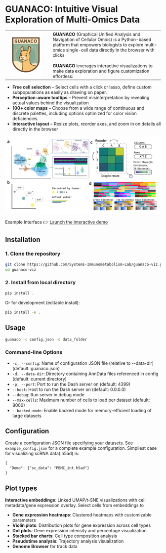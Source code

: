 # GUANACO: Intuitive Visual Exploration of Multi-Omics Data
<table border="0" cellspacing="0" cellpadding="0">
  <tr>
    <td width="120" align="center" valign="top">
      <img src="guanaco/assets/logo.png" width="100" alt="GUANACO logo" />
    </td>
    <td style="padding-left: 20px;">
      <strong>GUANACO</strong> (Graphical Unified Analysis and Navigation of Cellular Omics) is a Python-based platform that empowers biologists to explore multi-omics single-cell data directly in the browser with clicks<br><br>
      <strong>GUANACO</strong> leverages interactive visualizations to make data exploration and figure customization effortless:
    </td>
  </tr>
</table>

- **Free cell selection** – Select cells with a click or lasso, define custom subpopulations as easily as drawing on paper.
- **Perception-aware tooltips** – Prevent misinterpretation by revealing actual values behind the visualization
- **100+ color maps** – Choose from a wide range of continuous and discrete palettes, including options optimized for color vision deficiencies.
- **Interactive layout** – Resize plots, reorder axes, and zoom in on details all directly in the browser

<img alt="figure4_v5" src="figure4_v5.png" />

Example Interface 👉 [Launch the interactive demo](https://guanaco-demo.chen-sysimeta-lab.com/)


## Installation

### 1. Clone the repository
```bash
git clone https://github.com/Systems-Immunometabolism-Lab/guanaco-viz.git
cd guanaco-viz
```

### 2. Install from local directory
```bash
pip install .
```
Or for development (editable install):
```bash
pip install -e .
```
## Usage
```bash
guanaco -c config.json -d data_folder
```

### Command-line Options

- `-c, --config`: Name of configuration JSON file (relative to --data-dir) (default: guanaco.json)
- `-d, --data-dir`: Directory containing AnnData files referenced in config (default: current directory)
- `-p, --port`: Port to run the Dash server on (default: 4399)
- `--host`: Host to run the Dash server on (default: 0.0.0.0)
- `--debug`: Run server in debug mode
- `--max-cells`: Maximum number of cells to load per dataset (default: 8000)
- `--backed-mode`: Enable backed mode for memory-efficient loading of large datasets

## Configuration

Create a configuration JSON file specifying your datasets. See `example_config.json` for a complete example configuration. Simpliest case for visualizing scRNA data(.h5ad) is:
```
{
  "Demo": {"sc_data": "PBMC_int.h5ad"}
}
```
## Plot types

**Interactive embeddings**: Linked UMAP/t-SNE visualizations with cell metadata/gene expression overlay. Select cells from embeddings to 

- **Gene expression heatmaps**: Clustered heatmaps with customizable parameters
- **Violin plots**: Distribution plots for gene expression across cell types
- **Dot plots**: Gene expression intensity and percentage visualization
- **Stacked bar charts**: Cell type composition analysis
- **Pseudotime analysis**: Trajectory analysis visualization
- **Genome Browser** for track data

